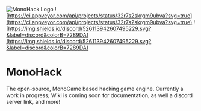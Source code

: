 ![MonoHack Logo](https://ashifter.github.io/res/img/svg/monoHack_banner_github.svg)
![https://ci.appveyor.com/api/projects/status/32r7s2skrgm9ubva?svg=true](https://ci.appveyor.com/api/projects/status/32r7s2skrgm9ubva?svg=true)
![https://img.shields.io/discord/526113942607495229.svg?&label=discord&colorB=7289DA](https://img.shields.io/discord/526113942607495229.svg?&label=discord&colorB=7289DA)
# MonoHack
The open-source, MonoGame based hacking game engine. Currently a work in progress; Wiki is coming soon for documentation, as well a discord server link, and more!